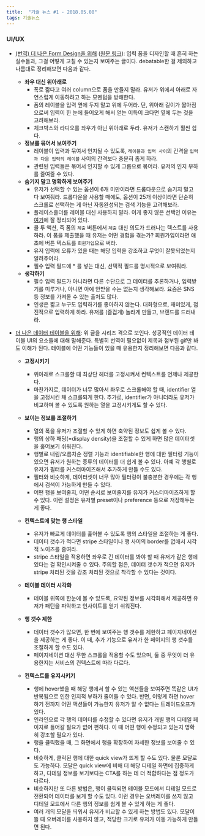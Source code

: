 ```yaml
---
title:  "기술 뉴스 #1 - 2018.05.08"
tags: 기술뉴스
---
```


### UI/UX

- [(번역) 더 나은 Form Design을 위해](https://brunch.co.kr/@blackindigo-red/2) ([원문 링크](https://uxdesign.cc/design-better-forms-96fadca0f49c)): 입력 폼을 디자인할 때 흔히 하는 실수들과, 그걸 어떻게 고칠 수 있는지 보여주는 글이다. debatable한 걸 제외하고 나름대로 정리해보면 다음과 같다.
  - **좌우 대신 위아래로**
    - 폭로 짧다고 여러 column으로 폼을 만들지 말라. 유저가 위에서 아래로 자연스럽게 이동하려고 하는 모멘텀을 방해한다.
    - 폼의 레이블을 입력 옆에 두지 말고 위에 두어라. 단, 위아래 길이가 짧아짐으로써 입력이 한 눈에 들어오게 해서 얻는 이득이 크다면 옆에 두는 것을 고려해보라.
    - 체크박스와 라디오를 좌우가 아닌 위아래로 두라. 유저가 스캔하기 훨씬 쉽다.
  - **정보를 묶어서 보여주기**
    - 레이블이 입력과 묶여서 인지될 수 있도록, `레이블과 입력 사이`의 간격을 `입력과 다음 입력의 레이블` 사이의 간격보다 충분히 좁게 하라.
    - 관련된 입력들은 묶어서 인지할 수 있게 그룹으로 묶어라. 유저의 인지 부하를 줄여줄 수 있다.
  - **숨기지 말고 명확하게 보여주기**
    - 유저가 선택할 수 있는 옵션이 6개 미만이라면 드롭다운으로 숨기지 말고 다 보여줘라. 드롭다운을 사용할 때에도, 옵션이 25개 이상이라면 단순히 스크롤로 선택하는 게 아닌 자동완성되는 검색 기능을 고려해보라.
    - 플레이스홀더를 레이블 대신 사용하지 말라. 이게 좋지 않은 선택인 이유는 [여기](https://www.nngroup.com/articles/form-design-placeholders/)에 잘 정리되어 있다.
    - 콜 투 액션, 즉 폼의 `제출` 버튼에서 `제출` 대신 의도가 드러나는 텍스트를 사용하라. 이 폼을 제출했을 때 유저는 어떤 경험을 겪는가? 회원가입이라면 애초에 버튼 텍스트를 `회원가입`으로 써라.
    - 유저 입력에 오류가 있을 때는 해당 입력을 강조하고 무엇이 잘못되었는지 알려주어라.
    - 필수 입력 필드에 * 를 넣는 대신, 선택적 필드를 명시적으로 보여줘라.
  - **생각하기**
    - 필수 입력 필드가 아니라면 다른 수단으로 그 데이터를 추론하거나, 입력받기를 미루거나, 아니면 아예 안받을 수는 없는지 생각해보라. 요즘은 SNS 등 정보를 가져올 수 있는 출처도 많다.
    - 인생은 짧고 누구도 입력하기를 좋아하지 않는다. 대화형으로, 재미있게, 점진적으로 입력하게 하라. 유저를 (즐겁게) 놀라게 만들고, 브랜드를 드러내라.



- [더 나은 데이터 테이블을 위해](https://uxdesign.cc/design-better-data-tables-4ecc99d23356): 위 글을 시리즈 격으로 보인다. 성공적인 데이터 테이블 UI의 요소들에 대해 말해준다. 특별히 번역이 필요없이 제목과 첨부된 gif만 봐도 이해가 된다. 테이블에 어떤 기능들이 있을 때 유용한지 정리해보면 다음과 같다.

  - **고정시키기**

    - 위아래로 스크롤할 때 최상단 헤더를 고정시켜서 컨텍스트를 언제나 제공한다.
    - 마찬가지로, 데이터가 너무 많아서 좌우로 스크롤해야 할 때, identifier 열을 고정시킨 채 스크롤되게 한다. 추가로, identifier가 아니더라도 유저가 비교하며 볼 수 있도록 원하는 열을 고정시키게도 할 수 있다.

  - **보이는 정보를 조절하기**

    - 열의 폭을 유저가 조절할 수 있게 하면 축약된 정보도 쉽게 볼 수 있다.
    - 행의 상하 패딩(=display density)을 조절할 수 있게 하면 많은 데이터셋을 훑어보기 쉬워진다.
    - 행별로 내림/오름차순 정렬 기능과 identifiable한 행에 대한 필터링 기능이 있으면 유저가 원하는 종류의 데이터를 더 쉽게 볼 수 있다. 아예 각 행별로 유저가 필터를 커스터마이즈해서 추가하게 만들 수도 있다.
    - 필터와 비슷하게, 데이터셋이 너무 많아 필터링이 불충분한 경우에는 각 행에서 검색이 가능하게 만들 수 있다. 
    - 어떤 행을 보여줄지, 어떤 순서로 보여줄지를 유저가 커스터마이즈하게 할 수 있다. 이런 설정은 유저별 preset이나 preference 등으로 저장해두는 게 좋다.

  - **컨텍스트에 맞는 행 스타일** 

    - 유저가 빠르게 데이터를 훑어볼 수 있도록 행의 스타일을 조절하는 게 좋다.
    - 데이터 갯수가 적다면 stripe 스타일이나 행 사이의 border를 없애서 시각적 노이즈를 줄여라.
    - stripe 스타일을 적용하면 좌우로 긴 데이터를 봐야 할 때 유저가 같은 행에 있다는 걸 확인시켜줄 수 있다. 주의할 점은, 데이터 갯수가 적으면 유저가 stripe 처리된 것을 강조 처리된 것으로 착각할 수 있다는 것이다.

  - **테이블 데이터 시각화**

    - 테이블 위쪽에 한눈에 볼 수 있도록, 요약된 정보를 시각화해서 제공하면 유저가 패턴을 파악하고 인사이트를 얻기 쉬워진다.

  - **행 갯수 제한**

    - 데이터 갯수가 많으면, 한 번에 보여주는 행 갯수를 제한하고 페이지네이션을 제공하는 게 좋다. 이 때, 추가 기능으로 유저가 한 페이지의 행 갯수를 조절하게 할 수도 있다.
    - 페이지네이션 대신 무한 스크롤을 적용할 수도 있으며, 둘 중 무엇이 더 유용한지는 서비스의 컨텍스트에 따라 다르다. 

  - **컨텍스트를 유지시키기**

    - 행에 hover했을 때 해당 행에서 할 수 있는 액션들을 보여주면 똑같은 UI가 반복됨으로 인한 인지적 부하가 줄어들 수 있다. 반면, 이렇게 하면 hover하기 전까지 어떤 액션들이 가능한지 유저가 알 수 없다는 트레이드오프가 있다.
    - 인라인으로 각 행의 데이터를 수정할 수 있다면 유저가 개별 행의 디테일 페이지로 들어갈 필요가 없어 편하다. 이 때 어떤 행이 수정되고 있는지 명확히 강조할 필요가 있다.
    - 행을 클릭했을 때, 그 화면에서 행을 확장하여 자세한 정보를 보여줄 수 있다.
    - 비슷하게, 클릭된 행에 대한 quick view가 뜨게 할 수도 있다. 물론 모달로도 가능하다. 모달은 quick view에 비해 더 해당 디테일 화면에 집중하게 하고, 디테일 정보를 보기보다는 CTA를 하는 데 더 적합하다는 점 정도가 다르다.
    - 비슷하지만 또 다른 방법은, 행이 클릭되면 테이블 모드에서 디테일 모드로 전환되어 데이터를 보게 할 수도 있다. 이런 경우는 오버레이를 쓰지 않고 디테일 모드에서 다른 행의 정보를 쉽게 볼 수 있게 하는 게 좋다.
    - 여러 개의 모달을 띄워서 유저가 비교할 수 있게 하는 방법도 있다. 모달이 뜰 때 오버레이를 사용하지 않고, 적당한 크기로 유저가 이동 가능하게 만들면 된다.

    